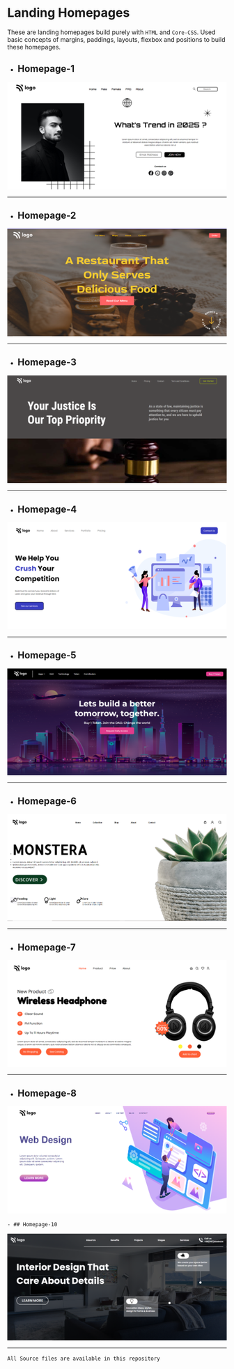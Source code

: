 # Landing Homepages

 These are landing homepages build purely with `HTML` and `Core-CSS`. Used basic concepts of margins, paddings, layouts, flexbox and positions to build these homepages.



  - ## Homepage-1
  ![Screenshot1](/Screenshots/1.png)

  ***

  - ## Homepage-2
  ![Screenshot1](/Screenshots/2.png)

  ***

  - ## Homepage-3
  ![Screenshot1](/Screenshots/3.png)

  ***

  - ## Homepage-4
  ![Screenshot1](/Screenshots/4.png)

  ***

  - ## Homepage-5
  ![Screenshot1](/Screenshots/5.png)

  ***

  - ## Homepage-6
  ![Screenshot1](/Screenshots/6.png)

  ***

  - ## Homepage-7
  ![Screenshot1](/Screenshots/7.png)

  ***
  - ## Homepage-8
  ![Screenshot1](/Screenshots/8.png)

    - ## Homepage-10
  ![Screenshot1](/Screenshots/9.png)

  ***

  `All Source files are available in this repository`

  